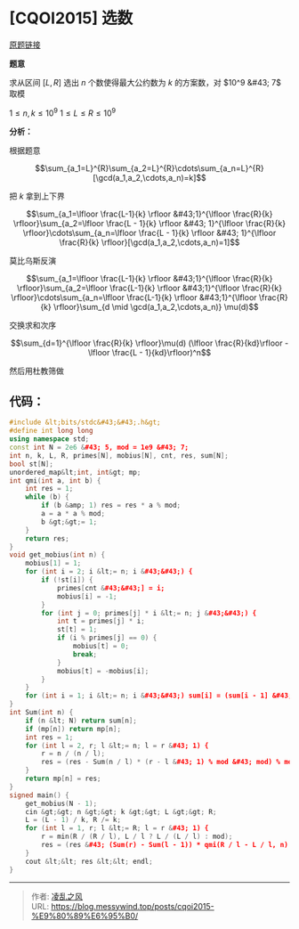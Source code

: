 # [CQOI2015] 选数


[原题链接](https://www.luogu.com.cn/problem/P3172)

**题意**

求从区间 $[L,R]$ 选出 $n$ 个数使得最大公约数为 $k$ 的方案数，对 $10^9 &#43; 7$ 取模

$1 \le n,k \le 10^9$
$1 \le L \le R \le10^9$

**分析：**

根据题意

$$\sum_{a_1=L}^{R}\sum_{a_2=L}^{R}\cdots\sum_{a_n=L}^{R}[\gcd(a_1,a_2,\cdots,a_n)=k]$$

把 $k$ 拿到上下界

$$\sum_{a_1=\lfloor \frac{L-1}{k} \rfloor &#43;1}^{\lfloor \frac{R}{k} \rfloor}\sum_{a_2=\lfloor \frac{L - 1}{k} \rfloor &#43; 1}^{\lfloor \frac{R}{k} \rfloor}\cdots\sum_{a_n=\lfloor \frac{L - 1}{k} \rfloor &#43; 1}^{\lfloor \frac{R}{k} \rfloor}[\gcd(a_1,a_2,\cdots,a_n)=1]$$

莫比乌斯反演

$$\sum_{a_1=\lfloor \frac{L-1}{k} \rfloor &#43;1}^{\lfloor \frac{R}{k} \rfloor}\sum_{a_2=\lfloor \frac{L-1}{k} \rfloor &#43;1}^{\lfloor \frac{R}{k} \rfloor}\cdots\sum_{a_n=\lfloor \frac{L-1}{k} \rfloor &#43;1}^{\lfloor \frac{R}{k} \rfloor}\sum_{d \mid \gcd(a_1,a_2,\cdots,a_n)} \mu(d)$$

交换求和次序

$$\sum_{d=1}^{\lfloor \frac{R}{k} \rfloor}\mu(d) (\lfloor \frac{R}{kd}\rfloor - \lfloor \frac{L - 1}{kd}\rfloor)^n$$

然后用杜教筛做

## 代码：
```cpp
#include &lt;bits/stdc&#43;&#43;.h&gt;
#define int long long
using namespace std;
const int N = 2e6 &#43; 5, mod = 1e9 &#43; 7;
int n, k, L, R, primes[N], mobius[N], cnt, res, sum[N];
bool st[N];
unordered_map&lt;int, int&gt; mp;
int qmi(int a, int b) {
    int res = 1;
    while (b) {
        if (b &amp; 1) res = res * a % mod;
        a = a * a % mod;
        b &gt;&gt;= 1;
    }
    return res;
}
void get_mobius(int n) {
    mobius[1] = 1;
    for (int i = 2; i &lt;= n; i &#43;&#43;) {
        if (!st[i]) {
            primes[cnt &#43;&#43;] = i;
            mobius[i] = -1;
        }
        for (int j = 0; primes[j] * i &lt;= n; j &#43;&#43;) {
            int t = primes[j] * i;
            st[t] = 1;
            if (i % primes[j] == 0) {
                mobius[t] = 0;
                break;
            }
            mobius[t] = -mobius[i];
        }
    }
    for (int i = 1; i &lt;= n; i &#43;&#43;) sum[i] = (sum[i - 1] &#43; mobius[i] &#43; mod) % mod;
}
int Sum(int n) {
    if (n &lt; N) return sum[n];
    if (mp[n]) return mp[n];
    int res = 1;
    for (int l = 2, r; l &lt;= n; l = r &#43; 1) {
        r = n / (n / l);
        res = (res - Sum(n / l) * (r - l &#43; 1) % mod &#43; mod) % mod;
    }
    return mp[n] = res;
}
signed main() {
    get_mobius(N - 1);
    cin &gt;&gt; n &gt;&gt; k &gt;&gt; L &gt;&gt; R;
    L = (L - 1) / k, R /= k;
    for (int l = 1, r; l &lt;= R; l = r &#43; 1) {
        r = min(R / (R / l), L / l ? L / (L / l) : mod);
        res = (res &#43; (Sum(r) - Sum(l - 1)) * qmi(R / l - L / l, n) % mod &#43; mod) % mod;
    }
    cout &lt;&lt; res &lt;&lt; endl;
}
```

---

> 作者: [凌乱之风](https://github.com/messywind)  
> URL: https://blog.messywind.top/posts/cqoi2015-%E9%80%89%E6%95%B0/  

